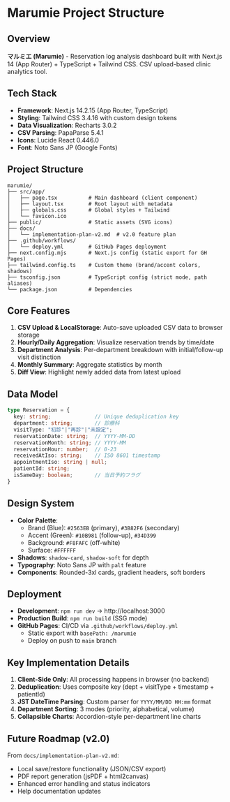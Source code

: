 # Marumie Project Structure

## Overview
**マルミエ (Marumie)** - Reservation log analysis dashboard built with Next.js 14 (App Router) + TypeScript + Tailwind CSS. CSV upload-based clinic analytics tool.

## Tech Stack
- **Framework**: Next.js 14.2.15 (App Router, TypeScript)
- **Styling**: Tailwind CSS 3.4.16 with custom design tokens
- **Data Visualization**: Recharts 3.0.2
- **CSV Parsing**: PapaParse 5.4.1
- **Icons**: Lucide React 0.446.0
- **Font**: Noto Sans JP (Google Fonts)

## Project Structure
```
marumie/
├── src/app/
│   ├── page.tsx          # Main dashboard (client component)
│   ├── layout.tsx        # Root layout with metadata
│   ├── globals.css       # Global styles + Tailwind
│   └── favicon.ico
├── public/               # Static assets (SVG icons)
├── docs/
│   └── implementation-plan-v2.md  # v2.0 feature plan
├── .github/workflows/
│   └── deploy.yml        # GitHub Pages deployment
├── next.config.mjs       # Next.js config (static export for GH Pages)
├── tailwind.config.ts    # Custom theme (brand/accent colors, shadows)
├── tsconfig.json         # TypeScript config (strict mode, path aliases)
└── package.json          # Dependencies

```

## Core Features
1. **CSV Upload & LocalStorage**: Auto-save uploaded CSV data to browser storage
2. **Hourly/Daily Aggregation**: Visualize reservation trends by time/date
3. **Department Analysis**: Per-department breakdown with initial/follow-up visit distinction
4. **Monthly Summary**: Aggregate statistics by month
5. **Diff View**: Highlight newly added data from latest upload

## Data Model
```typescript
type Reservation = {
  key: string;              // Unique deduplication key
  department: string;       // 診療科
  visitType: "初診"|"再診"|"未設定";
  reservationDate: string;  // YYYY-MM-DD
  reservationMonth: string; // YYYY-MM
  reservationHour: number;  // 0-23
  receivedAtIso: string;    // ISO 8601 timestamp
  appointmentIso: string | null;
  patientId: string;
  isSameDay: boolean;       // 当日予約フラグ
}
```

## Design System
- **Color Palette**:
  - Brand (Blue): `#2563EB` (primary), `#3B82F6` (secondary)
  - Accent (Green): `#10B981` (follow-up), `#34D399`
  - Background: `#F8FAFC` (off-white)
  - Surface: `#FFFFFF`
- **Shadows**: `shadow-card`, `shadow-soft` for depth
- **Typography**: Noto Sans JP with `palt` feature
- **Components**: Rounded-3xl cards, gradient headers, soft borders

## Deployment
- **Development**: `npm run dev` → http://localhost:3000
- **Production Build**: `npm run build` (SSG mode)
- **GitHub Pages**: CI/CD via `.github/workflows/deploy.yml`
  - Static export with `basePath: /marumie`
  - Deploy on push to `main` branch

## Key Implementation Details
1. **Client-Side Only**: All processing happens in browser (no backend)
2. **Deduplication**: Uses composite key (dept + visitType + timestamp + patientId)
3. **JST DateTime Parsing**: Custom parser for `YYYY/MM/DD HH:mm` format
4. **Department Sorting**: 3 modes (priority, alphabetical, volume)
5. **Collapsible Charts**: Accordion-style per-department line charts

## Future Roadmap (v2.0)
From `docs/implementation-plan-v2.md`:
- Local save/restore functionality (JSON/CSV export)
- PDF report generation (jsPDF + html2canvas)
- Enhanced error handling and status indicators
- Help documentation updates